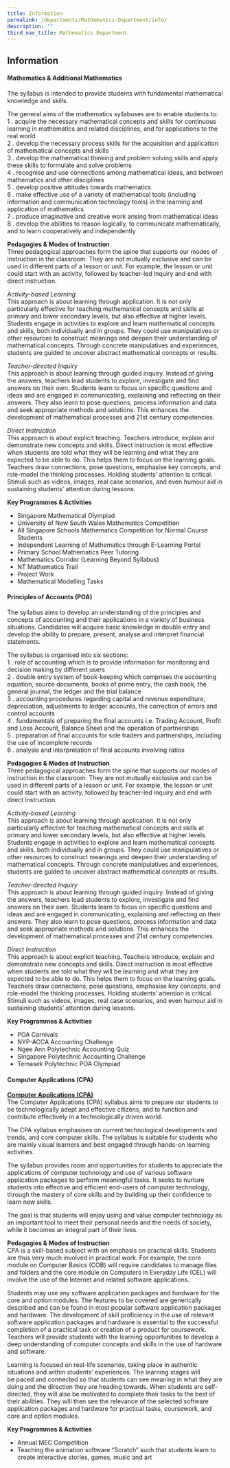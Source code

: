 ```yaml
---
title: Information
permalink: /departments/Mathematics-Department/info/
description: ""
third_nav_title: Mathematics Department
---
```

## Information

#### Mathematics & Additional Mathematics

The syllabus is intended to provide students with fundamental mathematical knowledge and skills.  

The general aims of the mathematics syllabuses are to enable students to:<br>
1 \.  acquire the necessary mathematical concepts and skills for continuous learning in mathematics and related disciplines, and for applications to the real world<br>
2 \.  develop the necessary process skills for the acquisition and application of mathematical concepts and skills<br>
3 \.  develop the mathematical thinking and problem solving skills and apply these skills to formulate and solve problems<br>
4 \.  recognise and use connections among mathematical ideas, and between mathematics and other disciplines<br>
5 \.  develop positive attitudes towards mathematics<br>
6 \.  make effective use of a variety of mathematical tools (including information and communication technology tools) in the learning and application of mathematics<br>
7 \.  produce imaginative and creative work arising from mathematical ideas<br>
8 \.  develop the abilities to reason logically, to communicate mathematically, and to learn cooperatively and independently

**Pedagogies & Modes of Instruction**<br>
Three pedagogical approaches form the spine that supports our modes of instruction in the classroom. They are not mutually exclusive and can be used in different parts of a lesson or unit. For example, the lesson or unit could start with an activity, followed by teacher-led inquiry and end with direct instruction.

_Activity-based Learning_<br>
This approach is about learning through application. It is not only particularly effective for teaching mathematical concepts and skills at primary and lower secondary levels, but also effective at higher levels. Students engage in activities to explore and learn mathematical concepts and skills, both individually and in groups. They could use manipulatives or other resources to construct meanings and deepen their understanding of mathematical concepts. Through concrete manipulatives and experiences, students are guided to uncover abstract mathematical concepts or results.

_Teacher-directed Inquiry_ <br>
This approach is about learning through guided inquiry. Instead of giving the answers, teachers lead students to explore, investigate and find answers on their own. Students learn to focus on specific questions and ideas and are engaged in communicating, explaining and reflecting on their answers. They also learn to pose questions, process information and data and seek appropriate methods and solutions. This enhances the development of mathematical processes and 21st century competencies.

_Direct Instruction_<br>
This approach is about explicit teaching. Teachers introduce, explain and demonstrate new concepts and skills. Direct instruction is most effective when students are told what they will be learning and what they are expected to be able to do. This helps them to focus on the learning goals. Teachers draw connections, pose questions, emphasise key concepts, and role-model the thinking processes. Holding students’ attention is critical. Stimuli such as videos, images, real case scenarios, and even humour aid in sustaining students’ attention during lessons.

**Key Programmes & Activities**

*   Singapore Mathematical Olympiad
*   University of New South Wales Mathematics Competition
*   All Singapore Schools Mathematics Competition for Normal Course Students
*   Independent Learning of Mathematics through E-Learning Portal
*   Primary School Mathematics Peer Tutoring
*   Mathematics Corridor (Learning Beyond Syllabus)
*   NT Mathematics Trail
*   Project Work
*   Mathematical Modelling Tasks

#### Principles of Accounts (POA)

The syllabus aims to develop an understanding of the principles and concepts of accounting and their applications in a variety of business situations. Candidates will acquire basic knowledge in double entry and develop the ability to prepare, present, analyse and interpret financial statements.

The syllabus is organised into six sections:<br>
1 \.  role of accounting which is to provide information for monitoring and decision making by different users<br>
2 \.  double entry system of book-keeping which comprises the accounting equation, source documents, books of prime entry, the cash book, the general journal, the ledger and the trial balance<br>
3 \.  accounting procedures regarding capital and revenue expenditure, depreciation, adjustments to ledger accounts, the correction of errors and control accounts<br>
4 \.  fundamentals of preparing the final accounts i.e. Trading Account, Profit and Loss Account, Balance Sheet and the operation of partnerships<br>
5 \.  preparation of final accounts for sole traders and partnerships, including the use of incomplete records<br>
6 \.  analysis and interpretation of final accounts involving ratios

**Pedagogies & Modes of Instruction**<br>
Three pedagogical approaches form the spine that supports our modes of instruction in the classroom. They are not mutually exclusive and can be used in different parts of a lesson or unit. For example, the lesson or unit could start with an activity, followed by teacher-led inquiry and end with direct instruction.

_Activity-based Learning_<br>
This approach is about learning through application. It is not only particularly effective for teaching mathematical concepts and skills at primary and lower secondary levels, but also effective at higher levels. Students engage in activities to explore and learn mathematical concepts and skills, both individually and in groups. They could use manipulatives or other resources to construct meanings and deepen their understanding of mathematical concepts. Through concrete manipulatives and experiences, students are guided to uncover abstract mathematical concepts or results.

_Teacher-directed Inquiry_<br>
This approach is about learning through guided inquiry. Instead of giving the answers, teachers lead students to explore, investigate and find answers on their own. Students learn to focus on specific questions and ideas and are engaged in communicating, explaining and reflecting on their answers. They also learn to pose questions, process information and data and seek appropriate methods and solutions. This enhances the development of mathematical processes and 21st century competencies.

_Direct Instruction_ <br>
This approach is about explicit teaching. Teachers introduce, explain and demonstrate new concepts and skills. Direct instruction is most effective when students are told what they will be learning and what they are expected to be able to do. This helps them to focus on the learning goals. Teachers draw connections, pose questions, emphasise key concepts, and role-model the thinking processes. Holding students’ attention is critical. Stimuli such as videos, images, real case scenarios, and even humour aid in sustaining students’ attention during lessons.

**Key Programmes & Activities**

*   POA Carnivals
*   NYP-ACCA Accounting Challenge
*   Ngee Ann Polytechnic Accounting Quiz
*   Singapore Polytechnic Accounting Challenge
*   Temasek Polytechnic POA Olympiad

#### Computer Applications (CPA)

<u>**Computer Applications (CPA)**</u><br>
The Computer Applications (CPA) syllabus aims to prepare our students to be technologically adept and effective citizens, and to function and contribute effectively in a technologically driven world.

The CPA syllabus emphasises on current technological developments and trends, and core computer skills. The syllabus is suitable for students who are mainly visual learners and best engaged through hands-on learning activities.

The syllabus provides room and opportunities for students to appreciate the applications of computer technology and use of various software application packages to perform meaningful tasks. It seeks to nurture students into effective and efficient end-users of computer technology, through the mastery of core skills and by building up their confidence to learn new skills.

The goal is that students will enjoy using and value computer technology as an important tool to meet their personal needs and the needs of society, while it becomes an integral part of their lives.

**Pedagogies & Modes of Instruction**<br>
CPA is a skill-based subject with an emphasis on practical skills. Students are thus very much involved in practical work. For example, the core module on Computer Basics (COB) will require candidates to manage files and folders and the core module on Computers in Everyday Life (CEL) will involve the use of the Internet and related software applications.

Students may use any software application packages and hardware for the core and option modules. The features to be covered are generically described and can be found in most popular software application packages and hardware. The development of skill proficiency in the use of relevant software application packages and hardware is essential to the successful completion of a practical task or creation of a product for coursework. Teachers will provide students with the learning opportunities to develop a deep understanding of computer concepts and skills in the use of hardware and software.

Learning is focused on real-life scenarios, taking place in authentic situations and within students’ experiences. The learning stages will be paced and connected so that students can see meaning in what they are doing and the direction they are heading towards. When students are self-directed, they will also be motivated to complete their tasks to the best of their abilities. They will then see the relevance of the selected software application packages and hardware for practical tasks, coursework, and core and option modules.

**Key Programmes & Activities**

*   Annual MEC Competition
*   Teaching the animation software “Scratch” such that students learn to create interactive stories, games, music and art